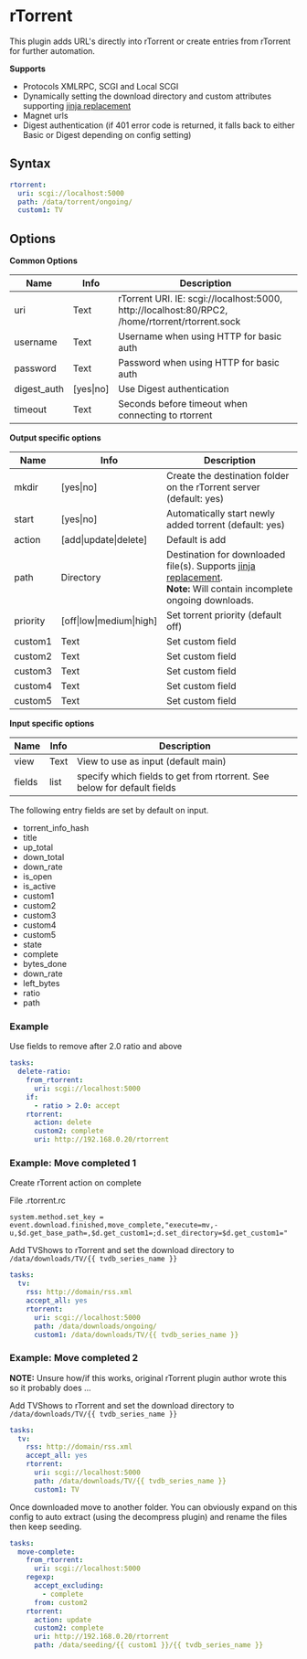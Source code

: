 # rTorrent

This plugin adds URL's directly into rTorrent or create entries from rTorrent for further automation.

**Supports**

* Protocols XMLRPC, SCGI and Local SCGI
* Dynamically setting the download directory and custom attributes supporting [jinja replacement](/Jinja)
* Magnet urls
* Digest authentication (if 401 error code is returned, it falls back to either Basic or Digest depending on config setting)

## Syntax


```yaml
rtorrent:
  uri: scgi://localhost:5000
  path: /data/torrent/ongoing/
  custom1: TV
```

## Options
**Common Options**


| **Name** | **Info** | **Description** |
| --- | --- | --- |
| uri | Text | rTorrent URI. IE: scgi://localhost:5000, http://localhost:80/RPC2, /home/rtorrent/rtorrent.sock  |
| username | Text | Username when using HTTP for basic auth |
| password | Text | Password when using HTTP for basic auth |
| digest_auth | [yes\|no] | Use Digest authentication |
| timeout | Text | Seconds before timeout when connecting to rtorrent |

**Output specific options**


| **Name** | **Info** | **Description** |
| --- | --- | --- |
| mkdir | [yes\|no] | Create the destination folder on the rTorrent server (default: yes) |
| start | [yes\|no] | Automatically start newly added torrent (default: yes) |
| action | [add\|update\|delete] | Default is add |
| path | Directory | Destination for downloaded file(s). Supports [jinja replacement](/Jinja). <br>**Note:** Will contain incomplete ongoing downloads.|
| priority | [off\|low\|medium\|high] | Set torrent priority (default off) |
| custom1 | Text | Set custom field |
| custom2 | Text | Set custom field |
| custom3 | Text | Set custom field |
| custom4 | Text | Set custom field |
| custom5 | Text | Set custom field |

**Input specific options**


| **Name** | **Info** | **Description** |
| --- | --- | --- |
| view | Text | View to use as input (default main) |
| fields | list | specify which fields to get from rtorrent. See below for default fields |

The following entry fields are set by default on input.

- torrent_info_hash
- title
- up_total
- down_total
- down_rate
- is_open
- is_active
- custom1
- custom2
- custom3
- custom4
- custom5
- state
- complete
- bytes_done
- down_rate
- left_bytes
- ratio
- path


### Example
Use fields to remove after 2.0 ratio and above

```yaml
tasks:
  delete-ratio:
    from_rtorrent:
      uri: scgi://localhost:5000
    if:
      - ratio > 2.0: accept
    rtorrent:
      action: delete
      custom2: complete
      uri: http://192.168.0.20/rtorrent
```


### Example: Move completed  1

Create rTorrent action on complete

File .rtorrent.rc

```
system.method.set_key = event.download.finished,move_complete,"execute=mv,-u,$d.get_base_path=,$d.get_custom1=;d.set_directory=$d.get_custom1="
```

Add TVShows to rTorrent and set the download directory to `/data/downloads/TV/{{ tvdb_series_name }}`

```yaml
tasks:
  tv:
    rss: http://domain/rss.xml
    accept_all: yes
    rtorrent:
      uri: scgi://localhost:5000
      path: /data/downloads/ongoing/
      custom1: /data/downloads/TV/{{ tvdb_series_name }}
```

### Example: Move completed  2

**NOTE:** Unsure how/if this works, original rTorrent plugin author wrote this so it probably does ...

Add TVShows to rTorrent and set the download directory to `/data/downloads/TV/{{ tvdb_series_name }}`

```yaml
tasks:
  tv:
    rss: http://domain/rss.xml
    accept_all: yes
    rtorrent:
      uri: scgi://localhost:5000
      path: /data/downloads/TV/{{ tvdb_series_name }}
      custom1: TV
```

Once downloaded move to another folder. You can obviously expand on this config to auto extract (using the decompress plugin) and rename the files then keep seeding.

```yaml
tasks:
  move-complete:
    from_rtorrent:
      uri: scgi://localhost:5000
    regexp:
      accept_excluding:
        - complete
      from: custom2
    rtorrent:
      action: update
      custom2: complete
      uri: http://192.168.0.20/rtorrent
      path: /data/seeding/{{ custom1 }}/{{ tvdb_series_name }}
```